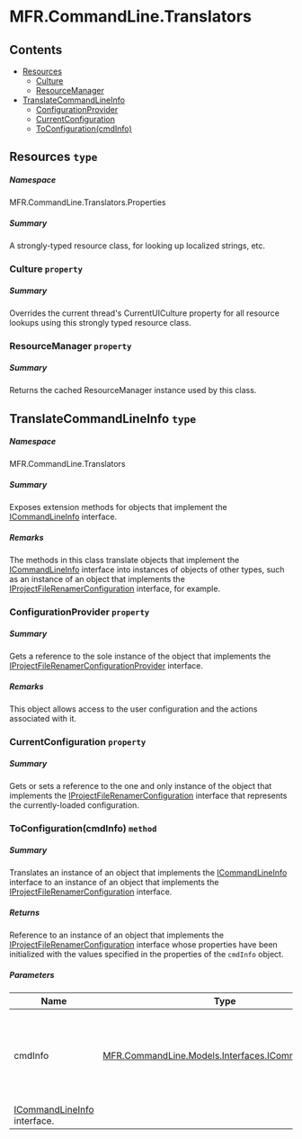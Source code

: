<a name='assembly'></a>
# MFR.CommandLine.Translators

## Contents

- [Resources](#T-MFR-CommandLine-Translators-Properties-Resources 'MFR.CommandLine.Translators.Properties.Resources')
  - [Culture](#P-MFR-CommandLine-Translators-Properties-Resources-Culture 'MFR.CommandLine.Translators.Properties.Resources.Culture')
  - [ResourceManager](#P-MFR-CommandLine-Translators-Properties-Resources-ResourceManager 'MFR.CommandLine.Translators.Properties.Resources.ResourceManager')
- [TranslateCommandLineInfo](#T-MFR-CommandLine-Translators-TranslateCommandLineInfo 'MFR.CommandLine.Translators.TranslateCommandLineInfo')
  - [ConfigurationProvider](#P-MFR-CommandLine-Translators-TranslateCommandLineInfo-ConfigurationProvider 'MFR.CommandLine.Translators.TranslateCommandLineInfo.ConfigurationProvider')
  - [CurrentConfiguration](#P-MFR-CommandLine-Translators-TranslateCommandLineInfo-CurrentConfiguration 'MFR.CommandLine.Translators.TranslateCommandLineInfo.CurrentConfiguration')
  - [ToConfiguration(cmdInfo)](#M-MFR-CommandLine-Translators-TranslateCommandLineInfo-ToConfiguration-MFR-CommandLine-Models-Interfaces-ICommandLineInfo- 'MFR.CommandLine.Translators.TranslateCommandLineInfo.ToConfiguration(MFR.CommandLine.Models.Interfaces.ICommandLineInfo)')

<a name='T-MFR-CommandLine-Translators-Properties-Resources'></a>
## Resources `type`

##### Namespace

MFR.CommandLine.Translators.Properties

##### Summary

A strongly-typed resource class, for looking up localized strings, etc.

<a name='P-MFR-CommandLine-Translators-Properties-Resources-Culture'></a>
### Culture `property`

##### Summary

Overrides the current thread's CurrentUICulture property for all
  resource lookups using this strongly typed resource class.

<a name='P-MFR-CommandLine-Translators-Properties-Resources-ResourceManager'></a>
### ResourceManager `property`

##### Summary

Returns the cached ResourceManager instance used by this class.

<a name='T-MFR-CommandLine-Translators-TranslateCommandLineInfo'></a>
## TranslateCommandLineInfo `type`

##### Namespace

MFR.CommandLine.Translators

##### Summary

Exposes extension methods for objects that implement the
[ICommandLineInfo](#T-MFR-CommandLine-Models-Interfaces-ICommandLineInfo 'MFR.CommandLine.Models.Interfaces.ICommandLineInfo') interface.

##### Remarks

The methods in this class translate objects that implement the
[ICommandLineInfo](#T-MFR-CommandLine-Models-Interfaces-ICommandLineInfo 'MFR.CommandLine.Models.Interfaces.ICommandLineInfo') interface
into instances of objects of other types, such as an instance of an object that
implements the
[IProjectFileRenamerConfiguration](#T-MFR-Settings-Configuration-Interfaces-IProjectFileRenamerConfiguration 'MFR.Settings.Configuration.Interfaces.IProjectFileRenamerConfiguration')
interface, for example.

<a name='P-MFR-CommandLine-Translators-TranslateCommandLineInfo-ConfigurationProvider'></a>
### ConfigurationProvider `property`

##### Summary

Gets a reference to the sole instance of the object that implements the
[IProjectFileRenamerConfigurationProvider](#T-MFR-Settings-Configuration-Providers-Interfaces-IProjectFileRenamerConfigurationProvider 'MFR.Settings.Configuration.Providers.Interfaces.IProjectFileRenamerConfigurationProvider')
interface.

##### Remarks

This object allows access to the user configuration and the
actions
associated with it.

<a name='P-MFR-CommandLine-Translators-TranslateCommandLineInfo-CurrentConfiguration'></a>
### CurrentConfiguration `property`

##### Summary

Gets or sets a reference to the one and only instance of the object that
implements the
[IProjectFileRenamerConfiguration](#T-MFR-Settings-Configuration-Interfaces-IProjectFileRenamerConfiguration 'MFR.Settings.Configuration.Interfaces.IProjectFileRenamerConfiguration')
interface that represents the currently-loaded configuration.

<a name='M-MFR-CommandLine-Translators-TranslateCommandLineInfo-ToConfiguration-MFR-CommandLine-Models-Interfaces-ICommandLineInfo-'></a>
### ToConfiguration(cmdInfo) `method`

##### Summary

Translates an instance of an object that implements the
[ICommandLineInfo](#T-MFR-CommandLine-Models-Interfaces-ICommandLineInfo 'MFR.CommandLine.Models.Interfaces.ICommandLineInfo') interface
to an instance of an object that implements the
[IProjectFileRenamerConfiguration](#T-MFR-Settings-Configuration-Interfaces-IProjectFileRenamerConfiguration 'MFR.Settings.Configuration.Interfaces.IProjectFileRenamerConfiguration')
interface.

##### Returns

Reference to an instance of an object that implements the
[IProjectFileRenamerConfiguration](#T-MFR-Settings-Configuration-Interfaces-IProjectFileRenamerConfiguration 'MFR.Settings.Configuration.Interfaces.IProjectFileRenamerConfiguration')
interface
whose properties have been initialized with the values specified in the
properties of the `cmdInfo` object.

##### Parameters

| Name | Type | Description |
| ---- | ---- | ----------- |
| cmdInfo | [MFR.CommandLine.Models.Interfaces.ICommandLineInfo](#T-MFR-CommandLine-Models-Interfaces-ICommandLineInfo 'MFR.CommandLine.Models.Interfaces.ICommandLineInfo') | (Required.) Reference to an instance of an object that implements the
[ICommandLineInfo](#T-MFR-CommandLine-Models-Interfaces-ICommandLineInfo 'MFR.CommandLine.Models.Interfaces.ICommandLineInfo') interface. |
